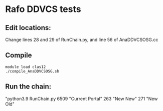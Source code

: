 # Rafo DDVCS tests



## Edit locations:

Change lines 28 and 29 of RunChain.py, and line 56 of AnaDDVCSOSG.cc  

## Compile

```
module load clas12
./compile_AnaDDVCSOSG.sh
```


## Run the chain:

"python3.9 RunChain.py 6509 "Current Portal" 263 "New New" 271 "New Old"
